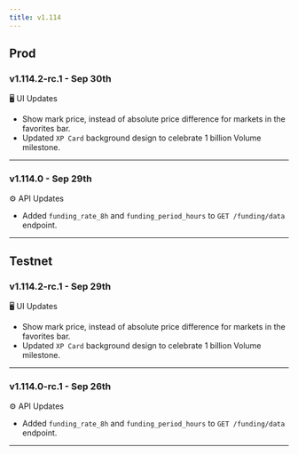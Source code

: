 ```yaml
---
title: v1.114
---
```

## Prod
### v1.114.2-rc.1 - Sep 30th
🖥️ UI Updates
* Show mark price, instead of absolute price difference for markets in the favorites bar.
* Updated `XP Card` background design to celebrate 1 billion Volume milestone.
---
### v1.114.0 - Sep 29th
⚙️ API Updates
* Added `funding_rate_8h` and `funding_period_hours` to `GET /funding/data` endpoint.
---

## Testnet
### v1.114.2-rc.1 - Sep 29th
🖥️ UI Updates
* Show mark price, instead of absolute price difference for markets in the favorites bar.
* Updated `XP Card` background design to celebrate 1 billion Volume milestone.
---
### v1.114.0-rc.1 - Sep 26th
⚙️ API Updates
* Added `funding_rate_8h` and `funding_period_hours` to `GET /funding/data` endpoint.
---
